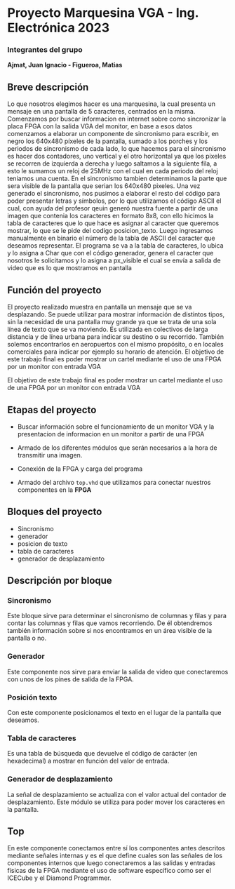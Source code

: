 #  Proyecto Marquesina VGA - Ing. Electrónica 2023

### Integrantes del grupo	
**Ajmat, Juan Ignacio - Figueroa, Matias**

## Breve descripción
Lo que nosotros elegimos hacer es una marquesina, la cual presenta un mensaje en una pantalla de 5 caracteres, centrados en la misma. Comenzamos por buscar informacion en internet sobre como sincronizar la placa FPGA con la salida VGA del monitor, en base a esos datos comenzamos a elaborar un componente de sincronismo para escribir, en negro los 640x480 píxeles de la pantalla, sumado a los porches y los periodos de sincronismo de cada lado, lo que hacemos para el sincronismo es hacer dos contadores, uno vertical y el otro horizontal ya que los pixeles se recorren de izquierda a derecha y luego saltamos a la siguiente fila, a esto le sumamos un reloj de 25MHz con el cual en cada periodo del reloj teniamos una cuenta. En el sincronismo tambien determinamos la parte que sera visible de la pantalla que serian los 640x480 pixeles.
Una vez generado el sincronismo, nos pusimos a elaborar el resto del código para poder presentar letras y símbolos, por lo que utilizamos el código ASCII el cual, con ayuda del profesor qeuin generó nuestra fuente a partir de una imagen que contenia los caracteres en formato 8x8, con ello hicimos la tabla de caracteres que lo que hace es asignar al caracter que queremos mostrar, lo que se le pide del codigo posicion_texto. Luego ingresamos manualmente en binario el número de la tabla de ASCII del caracter que deseamos representar. El programa se va a la tabla de caracteres, lo ubica y lo asigna a Char que con el código generador, genera el caracter que nosotros le solicitamos y lo asigna a px_visible el cual se envía a salida de video que es lo que mostramos en pantalla


## Función del proyecto
El proyecto realizado muestra en pantalla un mensaje que se va desplazando. Se puede utilizar para mostrar información de distintos tipos, sin la necesidad de una pantalla muy grande ya que se trata de una sola línea de texto que se va moviendo. Es utilizada en colectivos de larga distancia y de línea urbana para indicar su destino o su recorrido. También solemos encontrarlos en aeropuertos con el mismo propósito, o en locales comerciales para indicar por ejemplo su horario de atención.
El objetivo de este trabajo final es poder mostrar un cartel mediante el uso de una FPGA por un monitor con entrada VGA

El objetivo de este trabajo final es poder mostrar un cartel mediante el uso de una FPGA por un monitor con entrada VGA

## Etapas del proyecto

- Buscar información sobre el funcionamiento de un monitor VGA y la presentacion de informacion en un monitor a partir de una FPGA

- Armado de los diferentes módulos que serán necesarios a la hora de transmitir una imagen.

- Conexión de la FPGA y carga del programa

- Armado del archivo `top.vhd` que utilizamos para conectar nuestros componentes en la **FPGA** 

## Bloques del proyecto
- Sincronismo
- generador
- posicion de texto
- tabla de caracteres
- generador de desplazamiento




## Descripción por bloque


###  Sincronismo


Este bloque sirve para determinar el sincronismo de columnas y filas y para contar las columnas y filas que vamos recorriendo. De él obtendremos también información sobre si nos encontramos en un área visible de la pantalla o no.





### Generador

Este componente nos sirve para enviar la salida de video que conectaremos con unos de los pines de salida de la FPGA.

### Posición texto

 Con este componente posicionamos el texto en el lugar de la pantalla que deseamos.

### Tabla de caracteres

 Es una tabla de búsqueda que devuelve el código de carácter (en hexadecimal) a mostrar en función del valor de entrada.

### Generador de desplazamiento

La señal de desplazamiento  se actualiza con el valor actual del contador de desplazamiento. Este módulo se utiliza para poder mover los caracteres en la pantalla.




## Top

En este componente conectamos entre sí los componentes antes descritos mediante señales internas y es el que define cuales son las señales de los componentes internos que luego conectaremos a las salidas y entradas físicas de la FPGA mediante el uso de software específico como ser el ICECube y el Diamond Programmer.











